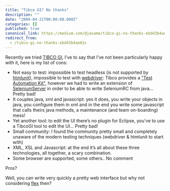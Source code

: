 ```yaml
---
title: "Tibco GI? No thanks"
description: ""
date: "2009-04-21T00:00:00.000Z"
categories: []
published: true
canonical_link: https://medium.com/@javame/tibco-gi-no-thanks-ebd43b4ae61c
redirect_from:
  - /tibco-gi-no-thanks-ebd43b4ae61c
---
```


Recently we tried [TIBCO GI](http://developer.tibco.com/gi/), I’ve to say that I’ve not been particularly happy with it, here is my list of cons:

-   Not easy to test: impossible to test headless (is not supported by [htmlunit](http://htmlunit.sourceforge.net/)), impossible to test with [webdriver](http://code.google.com/p/webdriver/): Tibco provides a ["Test Automation Kit"](http://developer.tibco.com/gi/product_resources_gitak1.jsp), however we had to write an extension of [SeleniumServer](http://seleniumhq.org/) in order to be able to write SeleniumRC from java… Pretty bad!
-   It couples java, xml and javascript: yes it does, you write your objects in java, you configure them in xml and in the end you write some javascript that calls theirs java methods, a maintenance (and team on-boarding) mess!
-   Yet another tool: to edit the UI there’s no plugin for Eclipse, you’ve to use a TibcoGI tool to edit the UI… Pretty bad!
-   Small community: I found the community pretty small and completely unaware of the modern testing techniques (webdriver & htmlunit to start with)
-   XML, XSL and Javascript: at the end it’s all about these three technologies, all together, a scary combination.
-   Some browser are supported, some others.. No comment

Pros?

Well, you can write very quickly a pretty web interface but why not considering [flex](http://www.adobe.com/products/flex/) then?
